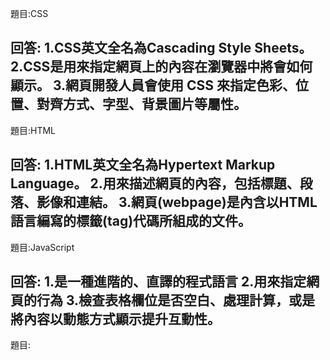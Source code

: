題目:CSS

回答:
1.CSS英文全名為Cascading Style Sheets。
2.CSS是用來指定網頁上的內容在瀏覽器中將會如何顯示。
3.網頁開發人員會使用 CSS 來指定色彩、位置、對齊方式、字型、背景圖片等屬性。
--------------------
題目:HTML

回答:
1.HTML英文全名為Hypertext Markup Language。
2.用來描述網頁的內容，包括標題、段落、影像和連結。
3.網頁(webpage)是內含以HTML語言編寫的標籤(tag)代碼所組成的文件。
--------------------
題目:JavaScript

回答:
1.是一種進階的、直譯的程式語言
2.用來指定網頁的行為
3.檢查表格欄位是否空白、處理計算，或是將內容以動態方式顯示提升互動性。
--------------------
題目:
